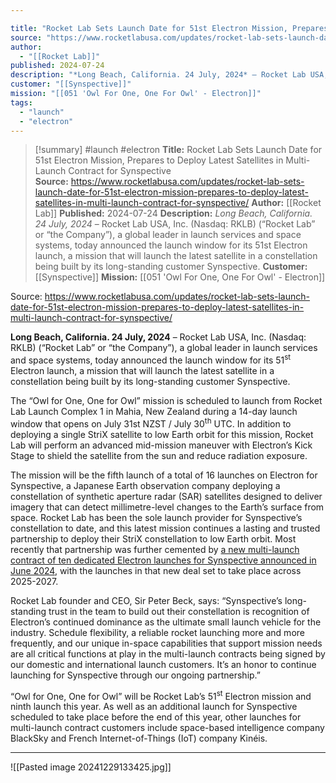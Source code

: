 ```yaml
---

title: "Rocket Lab Sets Launch Date for 51st Electron Mission, Prepares to Deploy Latest Satellites in Multi-Launch Contract for Synspective  "
source: "https://www.rocketlabusa.com/updates/rocket-lab-sets-launch-date-for-51st-electron-mission-prepares-to-deploy-latest-satellites-in-multi-launch-contract-for-synspective/"
author:
  - "[[Rocket Lab]]"
published: 2024-07-24
description: "*Long Beach, California. 24 July, 2024* – Rocket Lab USA, Inc. (Nasdaq: RKLB) (“Rocket Lab” or “the Company”), a global leader in launch services and space systems, today announced the launch window for its 51st Electron launch, a mission that will launch the latest satellite in a constellation being built by its long-standing customer Synspective."
customer: "[[Synspective]]"
mission: "[[051 'Owl For One, One For Owl' - Electron]]"
tags:
  - "launch"
  - "electron"
---
```

>[!summary]
#launch #electron
**Title:** Rocket Lab Sets Launch Date for 51st Electron Mission, Prepares to Deploy Latest Satellites in Multi-Launch Contract for Synspective  
**Source:** https://www.rocketlabusa.com/updates/rocket-lab-sets-launch-date-for-51st-electron-mission-prepares-to-deploy-latest-satellites-in-multi-launch-contract-for-synspective/
**Author:** [[Rocket Lab]]
**Published:** 2024-07-24
**Description:** *Long Beach, California. 24 July, 2024* – Rocket Lab USA, Inc. (Nasdaq: RKLB) (“Rocket Lab” or “the Company”), a global leader in launch services and space systems, today announced the launch window for its 51st Electron launch, a mission that will launch the latest satellite in a constellation being built by its long-standing customer Synspective.
**Customer:** [[Synspective]]
**Mission:** [[051 'Owl For One, One For Owl' - Electron]]

Source: https://www.rocketlabusa.com/updates/rocket-lab-sets-launch-date-for-51st-electron-mission-prepares-to-deploy-latest-satellites-in-multi-launch-contract-for-synspective/

**Long Beach, California. 24 July, 2024** – Rocket Lab USA, Inc. (Nasdaq: RKLB) (“Rocket Lab” or “the Company”), a global leader in launch services and space systems, today announced the launch window for its 51<sup>st</sup> Electron launch, a mission that will launch the latest satellite in a constellation being built by its long-standing customer Synspective.

The “Owl for One, One for Owl” mission is scheduled to launch from Rocket Lab Launch Complex 1 in Mahia, New Zealand during a 14-day launch window that opens on July 31st NZST / July 30<sup>th</sup> UTC. In addition to deploying a single StriX satellite to low Earth orbit for this mission, Rocket Lab will perform an advanced mid-mission maneuver with Electron’s Kick Stage to shield the satellite from the sun and reduce radiation exposure.

The mission will be the fifth launch of a total of 16 launches on Electron for Synspective, a Japanese Earth observation company deploying a constellation of synthetic aperture radar (SAR) satellites designed to deliver imagery that can detect millimetre-level changes to the Earth’s surface from space. Rocket Lab has been the sole launch provider for Synspective’s constellation to date, and this latest mission continues a lasting and trusted partnership to deploy their StriX constellation to low Earth orbit. Most recently that partnership was further cemented by [a new multi-launch contract of ten dedicated Electron launches for Synspective announced in June 2024](https://www.rocketlabusa.com/updates/rocket-lab-signs-record-deal-for-10-electron-launches-with-synspective/), with the launches in that new deal set to take place across 2025-2027.

Rocket Lab founder and CEO, Sir Peter Beck, says: “Synspective’s long-standing trust in the team to build out their constellation is recognition of Electron’s continued dominance as the ultimate small launch vehicle for the industry. Schedule flexibility, a reliable rocket launching more and more frequently, and our unique in-space capabilities that support mission needs are all critical functions at play in the multi-launch contracts being signed by our domestic and international launch customers. It’s an honor to continue launching for Synspective through our ongoing partnership.”

“Owl for One, One for Owl” will be Rocket Lab’s 51<sup>st</sup> Electron mission and ninth launch this year. As well as an additional launch for Synspective scheduled to take place before the end of this year, other launches for multi-launch contract customers include space-based intelligence company BlackSky and French Internet-of-Things (IoT) company Kinéis.

---

![[Pasted image 20241229133425.jpg]]